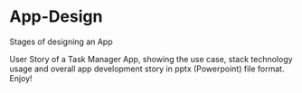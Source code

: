 # App-Design
Stages of designing an App

User Story of a Task Manager App, showing the use case, stack technology usage and overall app development story in pptx (Powerpoint) file format. Enjoy!
